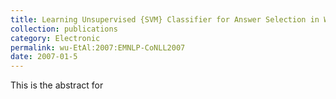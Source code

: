 ```yaml
---
title: Learning Unsupervised {SVM} Classifier for Answer Selection in Web Question Answering 
collection: publications
category: Electronic 
permalink: wu-EtAl:2007:EMNLP-CoNLL2007 
date: 2007-01-5 
---
```

This is the abstract for 
